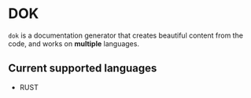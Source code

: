 # DOK
`dok` is a documentation generator that creates beautiful content from the code, and works on **multiple** languages.

## Current supported languages
- RUST
